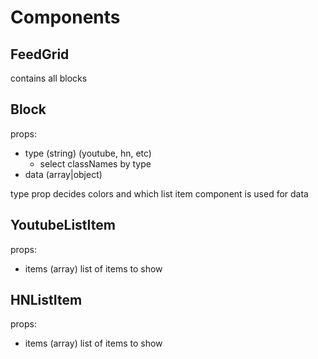 # Components

## FeedGrid
contains all blocks

## Block
props:
- type (string) (youtube, hn, etc)
  - select classNames by type
- data (array|object)

type prop decides colors and which list item component is used for data

## YoutubeListItem
props:
- items (array) list of items to show

## HNListItem
props:
- items (array) list of items to show

